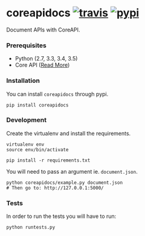 coreapidocs [![travis][travis-image]][travis-url] [![pypi][pypi-image]][pypi-url]
===
Document APIs with CoreAPI.

### Prerequisites

  - Python (2.7, 3.3, 3.4, 3.5)
  - Core API ([Read More](http://www.coreapi.org/))


### Installation
You can install `coreapidocs` through pypi.

    pip install coreapidocs


### Development
Create the virtualenv and install the requirements.

    virtualenv env
    source env/bin/activate

    pip install -r requirements.txt


You will need to pass an argument ie. `document.json`.

    python coreapidocs/example.py document.json
    # Then go to: http://127.0.0.1:5000/


### Tests
In order to run the tests you will have to run:

    python runtests.py


[travis-image]: https://travis-ci.org/ekonstantinidis/coreapidocs.svg
[travis-url]: https://travis-ci.org/ekonstantinidis/coreapidocs

[pypi-image]: https://badge.fury.io/py/coreapidocs.svg
[pypi-url]: https://pypi.python.org/pypi/coreapidocs/

